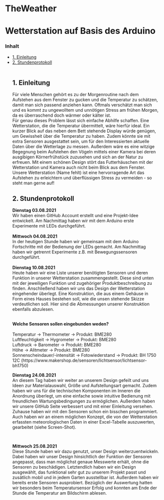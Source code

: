 # TheWeather
<h1>Wetterstation auf Basis des Arduino</h1>

<h3> Inhalt </h3>
<ul style="list-stlye-type:none">
<li><a href="#kapitel">1. Einleitung</a></h2></li>
<li><a href="#kapite2">2. Stundenprotokoll</a></h2></li>
<br>
<h2 id="kapitel">1. Einleitung</h2>
<p>Für viele Menschen gehört es zu der Morgenroutine nach dem Aufstehen aus dem Fenster zu gucken und die Temperatur zu schätzen, damit man sich passend anziehen kann. Oftmals verschätzt man sich und es kommt zu ungewolltem und unnötigen Stress am frühen Morgen, da es überraschend doch wärmer oder kälter ist.<br>
Für genau dieses Problem lässt sich einfache Abhilfe schaffen. Eine Wetterstation, die die Temperatur übermittelt, wäre hierfür ideal. Ein kurzer Blick auf das neben dem Bett stehende Display würde genügen, um Gewissheit über die Temperatur zu haben. Zudem könnte sie mit extra Sensoren ausgestattet sein, um für den Interessierten aktuelle Daten über die Wetterlage zu messen. 
Außerdem wäre es eine witzige Begegnung beim Aufstehen den Vögeln mittels einer Kamera bei deren ausgibigen Körnerfrühstück zuzusehen und sich an der Natur zu erfreuen. Mit einem schönen Design stört das Futterhäuschen mit der Wetterstation und Kamera auch nicht beim Blick aus dem Fenster.
Unsere Wetterstation (Name fehlt) ist eine hervorragende Art das Aufstehen zu erleichtern und überflüssigen Stress zu vermeiden - so steht man gerne auf!<br></p>
<h2 id="kapite2">2. Stundenprotokoll</a></h2></li>
<p><b>Dienstag 03.08.2021</b><br>
  Wir haben einen GitHub Account erstellt und eine Projekt-Idee entwickelt. Am Nachmittag haben wir mit dem Arduino erste Experimente mit LEDs durchgeführt.<br><br>
<b>Mittwoch 04.08.2021</b><br>
  In der heutigen Stunde haben wir gemeinsam mit dem Arduino Fortschritte mit der Bedienung der LEDs gemacht. Am Nachmittag haben wir getrennt Experimente z.B. mit Bewegungssensoren  durchgeführt.<br><br>
<b>Dienstag 10.08.2021</b><br>
  Heute haben wir eine Liste unserer benötigten Sensoren und deren Funktion in unserer Wetterstation zusammengestellt. Diese sind unten mit der jeweiligen Funktion und zugehöriger Produktbeschreibung zu finden. Anschließend haben wir uns das Design der Wetterstation eingehender überlegt. Eine Konstruktion, die aus einem Gehäuse in Form eines Hauses bestehen soll, wie die unsen stehende Skizze verdeutlichen soll. Hier sind die Abmessungen unserer Konstruktion ebenfalls abzulesen.</p>
<p></br><b>Welche Sensoren sollen eingebunden weden?</b><br></br>Temperatur -> Thermometer -> Produkt: BME280<br>Luftfeuchtigkeit -> Hygrometer -> Produkt: BME280<br>Luftdruck -> Barometer -> Produkt: BME280<br>Höhe -> Alitmeter -> Produkt: BME280<br>Sonnenscheindauer/-intensität -> Fotowiederstand -> Produkt: BH 1750 12C (https://www.makershop.de/sensoren/lichtsensor/lichtsensor-bh1750)</p>
<p><b>Dienstag 24.08.2021</b><br> An diesem Tag haben wir weiter an unserem Design gefeilt und uns Ideen zur Materialauswahl, Größe und Aufstellungsart gemacht. Zudem haben wir uns für die technischen Komponenten im Inneren die Anordnung überlegt, um eine einfache sowie intuitive Bedienung mit freundlichen Wartungsbedingungen zu ermöglichen. Außerdem haben wir unsere GitHub Seite verbessert und mit einer Einleitung versehen. Zuhause haben wir mit den Sensoren schon ein bisschen programmiert. Auch haben wir an einem möglichen Konzept, die von der Wetterstation erfassten meteorologischen Daten in einer Excel-Tabelle auszuwerten, gearbeitet (siehe Screen-Shot).</p><br>



<p><b>Mittwoch 25.08.2021</b><br> Diese Stunde haben wir dazu genutzt, unser Design weiterzuentwickeln. Dabei haben wir unser Design hinsichtlich der Funktion der Sensoren angepasst, dass man möglichst genaue Messwerte erhält, ohne die Sensoren zu beschädigen. Letztendlich haben wir ein Design ausgewählt, das funktional sehr gut zu unserem Projekt passt und zusätlich mobil und in jedem Garten ausstellbar ist. Außerdem haben wir bereits erste Sensoren ausprobiert. Bezüglich der Auswertung hatten wir besonders beim Temperatursensor Erfolg und konnten am Ende der Stunde die Temperatur am Bildschirm ablesen.
